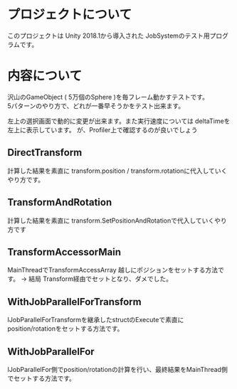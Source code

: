 # プロジェクトについて
このプロジェクトは Unity 2018.1から導入された JobSystemのテスト用プログラムです。

# 内容について
沢山のGameObject ( 5万個のSphere )を毎フレーム動かすテストです。<br />
5パターンのやり方で、どれが一番早そうかをテスト出来ます。

左上の選択画面で動的に変更が出来ます。また実行速度については deltaTimeを 左上に表示しています。
が、Profiler上で確認するのが良いでしょう


## DirectTransform
計算した結果を素直に transform.position / transform.rotationに代入していくやり方です。

## TransformAndRotation
計算した結果を素直に transform.SetPositionAndRotationで代入していくやり方です

## TransformAccessorMain
MainThreadでTransformAccessArray 越しにポジションをセットする方法です。
→ 結局 Transform経由でセットとなり、ダメでした。

## WithJobParallelForTransform
IJobParallelForTransformを継承したstructのExecuteで素直にposition/rotationをセットする方法です。

## WithJobParallelFor
IJobParallelFor側でposition/rotationの計算を行い、最終結果をMainThread側でセットする方法です。

